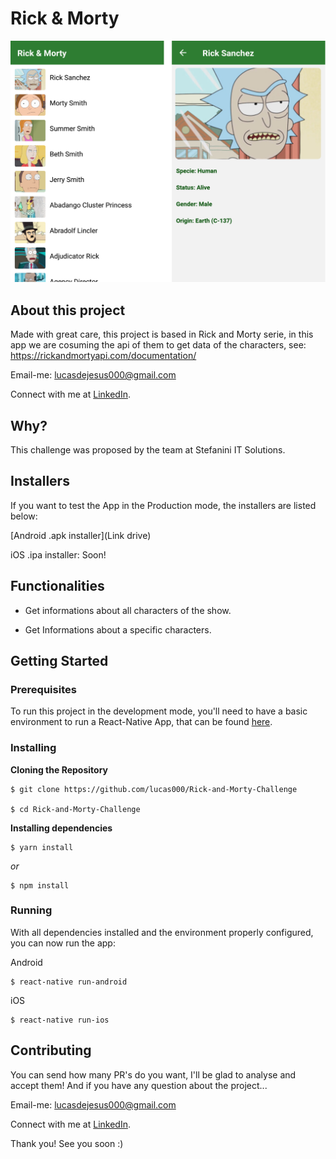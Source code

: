 # Rick & Morty
![Preview-Screens](https://github.com/lucas000/Rick-and-Morty-Challenge/blob/master/Screenshots.png)

## About this project
Made with great care, this project is based in Rick and Morty serie, in this app we are cosuming the api of them to get data of the characters, see:
https://rickandmortyapi.com/documentation/

Email-me: lucasdejesus000@gmail.com

Connect with me at [LinkedIn](https://www.linkedin.com/in/lucaslourencodejesus/).

## Why?
This challenge was proposed by the team at Stefanini IT Solutions.

## Installers

If you want to test the App in the Production mode, the installers are listed below:

[Android .apk installer](Link drive)

iOS .ipa installer: Soon!

## Functionalities
- Get informations about all characters of the show.

- Get Informations about a specific characters.

## Getting Started

### Prerequisites

To run this project in the development mode, you'll need to have a basic environment to run a React-Native App, that can be found [here](https://facebook.github.io/react-native/docs/getting-started).

### Installing

**Cloning the Repository**

```
$ git clone https://github.com/lucas000/Rick-and-Morty-Challenge

$ cd Rick-and-Morty-Challenge
```

**Installing dependencies**

```
$ yarn install
```

_or_

```
$ npm install
```
### Running

With all dependencies installed and the environment properly configured, you can now run the app:

Android

```
$ react-native run-android
```

iOS

```
$ react-native run-ios
```

## Contributing

You can send how many PR's do you want, I'll be glad to analyse and accept them! And if you have any question about the project...

Email-me: lucasdejesus000@gmail.com

Connect with me at [LinkedIn](https://www.linkedin.com/in/lucaslourencodejesus/).

Thank you! See you soon :)
